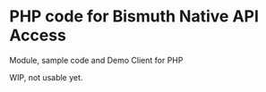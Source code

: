 # PHP code for Bismuth Native API Access

Module, sample code and Demo Client for PHP

WIP, not usable yet.
